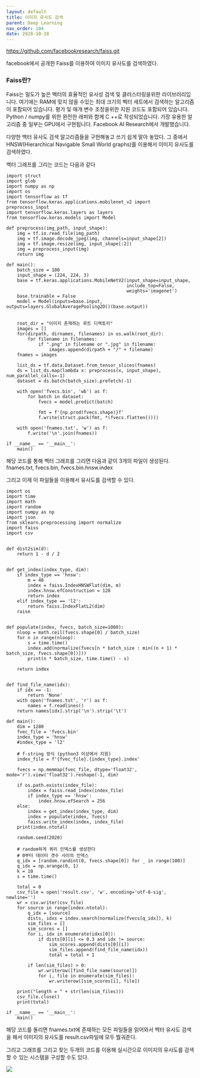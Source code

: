 ```yaml
---
layout: default
title: 이미지 유사도 검색
parent: Deep Learning
nav_order: 104
date: 2020-10-28
---
```


https://github.com/facebookresearch/faiss.git

facebook에서 공개한 Faiss를 이용하여 이미지 유사도를 검색하였다. 

### Faiss란?
Faiss는 밀도가 높은 벡터의 효율적인 유사성 검색 및 클러스터링을위한 라이브러리입니다. 여기에는 RAM에 맞지 않을 수있는 최대 크기의 벡터 세트에서 검색하는 알고리즘이 포함되어 있습니다. 평가 및 매개 변수 조정을위한 지원 코드도 포함되어 있습니다. Python / numpy를 위한 완전한 래퍼와 함께 C ++로 작성되었습니다. 가장 유용한 알고리즘 중 일부는 GPU에서 구현됩니다. Facebook AI Research에서 개발했습니다.


다양한 백터 유사도 검색 알고리즘들을 구현해놓고 쓰기 쉽게 말아 놓았다. 그 중에서 HNSW(Hierarchical Navigable Small World graphs)를 이용해서 이미지 유사도를 검색하였다.


백터 그래프를 그리는 코드는 다음과 같다
```
import struct
import glob
import numpy as np
import os
import tensorflow as tf
from tensorflow.keras.applications.mobilenet_v2 import preprocess_input
import tensorflow.keras.layers as layers
from tensorflow.keras.models import Model

def preprocess(img_path, input_shape):
    img = tf.io.read_file(img_path)
    img = tf.image.decode_jpeg(img, channels=input_shape[2])
    img = tf.image.resize(img, input_shape[:2])
    img = preprocess_input(img)
    return img

def main():
    batch_size = 100
    input_shape = (224, 224, 3)
    base = tf.keras.applications.MobileNetV2(input_shape=input_shape,
                                             include_top=False,
                                             weights='imagenet')
    base.trainable = False
    model = Model(inputs=base.input, outputs=layers.GlobalAveragePooling2D()(base.output))


    root_dir = "이미지 존재하는 루트 디렉토리"
    images = []
    for(dirpath, dirnames, filenames) in os.walk(root_dir):
        for filename in filenames:
            if ".png" in filename or ".jpg" in filename:
                images.append(dirpath + "/" + filename)
    fnames = images

    list_ds = tf.data.Dataset.from_tensor_slices(fnames)
    ds = list_ds.map(lambda x: preprocess(x, input_shape), num_parallel_calls=-1)
    dataset = ds.batch(batch_size).prefetch(-1)

    with open('fvecs.bin', 'wb') as f:
        for batch in dataset:
            fvecs = model.predict(batch)

            fmt = f'{np.prod(fvecs.shape)}f'
            f.write(struct.pack(fmt, *(fvecs.flatten())))

    with open('fnames.txt', 'w') as f:
        f.write('\n'.join(fnames))

if __name__ == '__main__':
    main()
```

해당 코드를 통해 백터 그래프를 그리면 다음과 같이 3개의 파일이 생성된다. fnames.txt, fvecs.bin, fvecs.bin.hnsw.index

그리고 이제 이 파일들을 이용해서 유사도를 검색할 수 있다.

```
import os
import time
import math
import random
import numpy as np
import json
from sklearn.preprocessing import normalize
import faiss
import csv


def dist2sim(d):
    return 1 - d / 2
    

def get_index(index_type, dim):
    if index_type == 'hnsw':
        m = 48
        index = faiss.IndexHNSWFlat(dim, m)
        index.hnsw.efConstruction = 128
        return index
    elif index_type == 'l2':
        return faiss.IndexFlatL2(dim)
    raise


def populate(index, fvecs, batch_size=1000):
    nloop = math.ceil(fvecs.shape[0] / batch_size)
    for n in range(nloop):
        s = time.time()
        index.add(normalize(fvecs[n * batch_size : min((n + 1) * batch_size, fvecs.shape[0])]))
        print(n * batch_size, time.time() - s)

    return index


def find_file_name(idx):
	if idx == -1:
		return 'None'
	with open('fnames.txt', 'r') as f:
		names = f.readlines()
	return names[idx].strip('\n').strip('\t')

def main():
    dim = 1280
    fvec_file = 'fvecs.bin'
    index_type = 'hnsw'
    #index_type = 'l2'

	# f-string 방식 (python3 이상에서 지원)
    index_file = f'{fvec_file}.{index_type}.index'

    fvecs = np.memmap(fvec_file, dtype='float32', mode='r').view('float32').reshape(-1, dim)

    if os.path.exists(index_file):
        index = faiss.read_index(index_file)
        if index_type == 'hnsw':
            index.hnsw.efSearch = 256
    else:
        index = get_index(index_type, dim)
        index = populate(index, fvecs)
        faiss.write_index(index, index_file)
    print(index.ntotal)

    random.seed(2020)
    
	# random하게 쿼리 인덱스를 생성한다
    # 0부터 데이터 갯수 사이의 인덱스
    q_idx = [random.randint(0, fvecs.shape[0]) for _ in range(100)]
    q_idx = np.arange(0, 1)
    k = 10
    s = time.time()
    
    total = 0
    csv_file = open('result.csv', 'w', encoding='utf-8-sig', newline='')
    wr = csv.writer(csv_file)
    for source in range(index.ntotal):
    	q_idx = [source]
    	dists, idxs = index.search(normalize(fvecs[q_idx]), k)
    	sim_files = []
    	sim_scores = []
    	for i, idx in enumerate(idxs[0]):
    		if dists[0][i] <= 0.3 and idx != source:
    			sim_scores.append(dists[0][i])
    			sim_files.append(find_file_name(idx))
    			total = total + 1

    	if len(sim_files) > 0:
    		wr.writerow([find_file_name(source)])
    		for i, file in enumerate(sim_files):
    			wr.writerow([sim_scores[i], file])

    print("length = " + str(len(sim_files)))
    csv_file.close()
    print(total)
  
if __name__ == '__main__':
    main()
```

해당 코드를 돌리면 fnames.txt에 존재하는 모든 파일들을 읽어와서 백터 유사도 검색을 해서 이미지의 유사도를 result.csv파일에 모두 뛀궈준다.

그리고 그래프를 그리고 찾는 두개의 코드를 이용해 실시간으로 이미지의 유사도를 검색할 수 있는 시스템을 구성할 수도 있다.

<img src="similary.png"/>